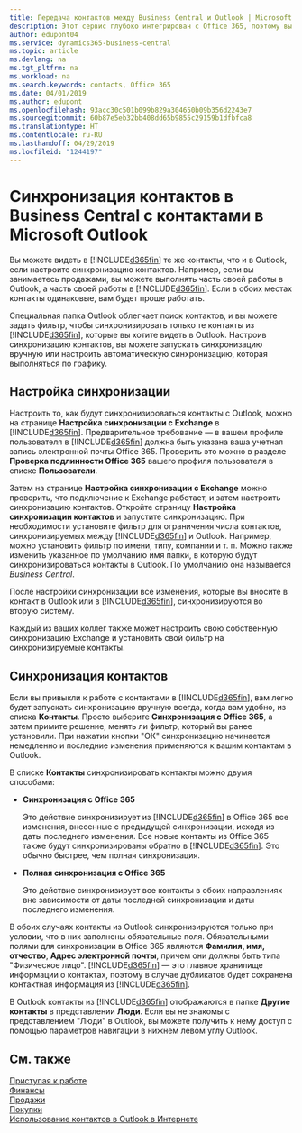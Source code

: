 ```yaml
---
title: Передача контактов между Business Central и Outlook | Microsoft Docs
description: Этот сервис глубоко интегрирован с Office 365, поэтому вы можете передавать контакты из Outlook в Business Central и наоборот.
author: edupont04
ms.service: dynamics365-business-central
ms.topic: article
ms.devlang: na
ms.tgt_pltfrm: na
ms.workload: na
ms.search.keywords: contacts, Office 365
ms.date: 04/01/2019
ms.author: edupont
ms.openlocfilehash: 93acc30c501b099b829a304650b09b356d2243e7
ms.sourcegitcommit: 60b87e5eb32bb408dd65b9855c29159b1dfbfca8
ms.translationtype: HT
ms.contentlocale: ru-RU
ms.lasthandoff: 04/29/2019
ms.locfileid: "1244197"
---
```

# <a name="synchronize-contacts-in-business-central-with-contacts-in-microsoft-outlook"></a>Синхронизация контактов в Business Central с контактами в Microsoft Outlook
Вы можете видеть в [!INCLUDE[d365fin](includes/d365fin_md.md)] те же контакты, что и в Outlook, если настроите синхронизацию контактов. Например, если вы занимаетесь продажами, вы можете выполнять часть своей работы в Outlook, а часть своей работы в [!INCLUDE[d365fin](includes/d365fin_md.md)]. Если в обоих местах контакты одинаковые, вам будет проще работать.  

Специальная папка Outlook облегчает поиск контактов, и вы можете задать фильтр, чтобы синхронизировать только те контакты из [!INCLUDE[d365fin](includes/d365fin_md.md)], которые вы хотите видеть в Outlook. Настроив синхронизацию контактов, вы можете запускать синхронизацию вручную или настроить автоматическую синхронизацию, которая выполняться по графику.  

## <a name="set-up-synchronization"></a>Настройка синхронизации
Настроить то, как будут синхронизироваться контакты с Outlook, можно на странице **Настройка синхронизации с Exchange** в [!INCLUDE[d365fin](includes/d365fin_md.md)]. Предварительное требование — в вашем профиле пользователя в [!INCLUDE[d365fin](includes/d365fin_md.md)] должна быть указана ваша учетная запись электронной почты Office 365. Проверить это можно в разделе **Проверка подлинности Office 365** вашего профиля пользователя в списке **Пользователи**.  

Затем на странице **Настройка синхронизации с Exchange** можно проверить, что подключение к Exchange работает, и затем настроить синхронизацию контактов. Откройте страницу **Настройка синхронизации контактов** и запустите синхронизацию. При необходимости установите фильтр для ограничения числа контактов, синхронизируемых между [!INCLUDE[d365fin](includes/d365fin_md.md)] и Outlook. Например, можно установить фильтр по имени, типу, компании и т. п. Можно также изменить указанное по умолчанию имя папки, в которую будут синхронизироваться контакты в Outlook. По умолчанию она называется *Business Central*.  

После настройки синхронизации все изменения, которые вы вносите в контакт в Outlook или в [!INCLUDE[d365fin](includes/d365fin_md.md)], синхронизируются во вторую систему.  

Каждый из ваших коллег также может настроить свою собственную синхронизацию Exchange и установить свой фильтр на синхронизируемые контакты.  

## <a name="synchronize-contacts"></a>Синхронизация контактов
Если вы привыкли к работе с контактами в [!INCLUDE[d365fin](includes/d365fin_md.md)], вам легко будет запускать синхронизацию вручную всегда, когда вам удобно, из списка **Контакты**. Просто выберите **Синхронизация с Office 365**, а затем примите решение, менять ли фильтр, который вы ранее установили. При нажатии кнопки "ОК" синхронизацию начинается немедленно и последние изменения применяются к вашим контактам в Outlook.  

В списке **Контакты** синхронизировать контакты можно двумя способами:

* **Синхронизация с Office 365**

  Это действие синхронизирует из [!INCLUDE[d365fin](includes/d365fin_md.md)] в Office 365 все изменения, внесенные с предыдущей синхронизации, исходя из даты последнего изменения. Все новые контакты из Office 365 также будут синхронизированы обратно в [!INCLUDE[d365fin](includes/d365fin_md.md)]. Это обычно быстрее, чем полная синхронизация.  

* **Полная синхронизация с Office 365**

  Это действие синхронизирует все контакты в обоих направлениях вне зависимости от даты последней синхронизации и даты последнего изменения.  

В обоих случаях контакты из Outlook синхронизируются только при условии, что в них заполнены обязательные поля. Обязательными полями для синхронизации в Office 365 являются **Фамилия, имя, отчество**, **Адрес электронной почты**, причем они должны быть типа "Физическое лицо". [!INCLUDE[d365fin](includes/d365fin_md.md)] — это главное хранилище информации о контактах, поэтому в случае дубликатов будет сохранена контактная информация из [!INCLUDE[d365fin](includes/d365fin_md.md)].  

В Outlook контакты из [!INCLUDE[d365fin](includes/d365fin_md.md)] отображаются в папке **Другие контакты** в представлении **Люди**. Если вы не знакомы с представлением "Люди" в Outlook, вы можете получить к нему доступ с помощью параметров навигации в нижнем левом углу Outlook.  

## <a name="see-also"></a>См. также
[Приступая к работе](product-get-started.md)  
[Финансы](finance.md)  
[Продажи](sales-manage-sales.md)  
[Покупки](purchasing-manage-purchasing.md)  
[Использование контактов в Outlook в Интернете](https://support.office.com/en-us/article/Using-contacts-People-in-Outlook-on-the-web-1e3438c7-26b2-420c-87de-3cea9d31b5cb?appver=OWB150)  
